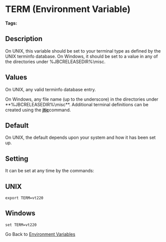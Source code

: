 # TERM (Environment Variable)

<PageHeader />

**Tags:**
<badge text='terminal' vertical='middle' />
<badge text='environment variables' vertical='middle' />

## Description

On UNIX, this variable should be set to your terminal type as defined by the UNIX terminfo database. On Windows, it should be set to a value in any of the directories under %JBCRELEASEDIR%\misc\.

## Values

On UNIX, any valid terminfo database entry.

On Windows, any file name (up to the underscore) in the directories under **%JBCRELEASEDIR%\misc\**. Additional terminal definitions can be created using the [**jtic**](./../../jbase/tools/jtic)command.

## Default

On UNIX, the default depends upon your system and how it has been set up.

## Setting

It can be set at any time by the commands:

## UNIX

```
export TERM=vt220
```

## Windows

```
set TERM=vt220
```

Go Back to [Environment Variables](./../README.md)

  
<PageFooter />
